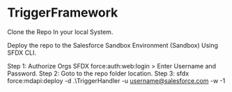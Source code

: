 # TriggerFramework

Clone the Repo In your local System.

Deploy the repo to the Salesforce Sandbox Environment (Sandbox) Using SFDX CLI.

Step 1: Authorize Orgs SFDX force:auth:web:login > Enter Username and Password.
Step 2: Goto to the repo folder location.
Step 3: sfdx force:mdapi:deploy -d .\TriggerHandler -u <username@salesforce.com> -w -1
